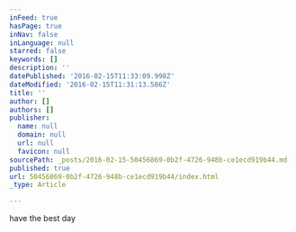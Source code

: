 ```yaml
---
inFeed: true
hasPage: true
inNav: false
inLanguage: null
starred: false
keywords: []
description: ''
datePublished: '2016-02-15T11:33:09.998Z'
dateModified: '2016-02-15T11:31:13.586Z'
title: ''
author: []
authors: []
publisher:
  name: null
  domain: null
  url: null
  favicon: null
sourcePath: _posts/2016-02-15-50456869-0b2f-4726-948b-ce1ecd919b44.md
published: true
url: 50456869-0b2f-4726-948b-ce1ecd919b44/index.html
_type: Article

---
```

have the best day